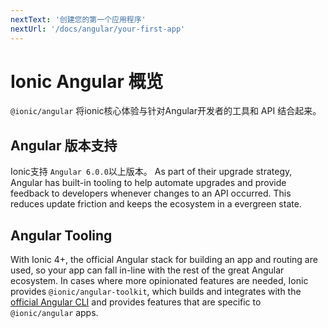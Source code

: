```yaml
---
nextText: '创建您的第一个应用程序'
nextUrl: '/docs/angular/your-first-app'
---
```


# Ionic Angular 概览

`@ionic/angular` 将ionic核心体验与针对Angular开发者的工具和 API 结合起来。

## Angular 版本支持

Ionic支持 `Angular 6.0.0`以上版本。 As part of their upgrade strategy, Angular has built-in tooling to help automate upgrades and provide feedback to developers whenever changes to an API occurred. This reduces update friction and keeps the ecosystem in a evergreen state.

## Angular Tooling

With Ionic 4+, the official Angular stack for building an app and routing are used, so your app can fall in-line with the rest of the great Angular ecosystem. In cases where more opinionated features are needed, Ionic provides `@ionic/angular-toolkit`, which builds and integrates with the [official Angular CLI](https://angular.io/cli) and provides features that are specific to `@ionic/angular` apps.